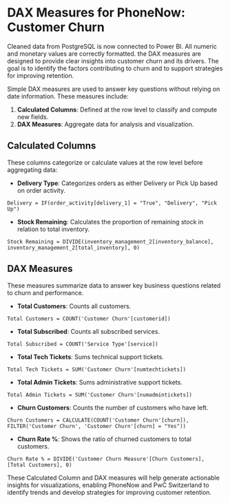 # DAX Measures for PhoneNow: Customer Churn

Cleaned data from PostgreSQL is now connected to Power BI. All numeric and monetary values are correctly formatted. the DAX measures are designed to provide clear insights into customer churn and its drivers. The goal is to identify the factors contributing to churn and to support strategies for improving retention. 

Simple DAX measures are used to answer key questions without relying on date information. These measures include:
1. **Calculated Columns**: Defined at the row level to classify and compute new fields.
2. **DAX Measures**: Aggregate data for analysis and visualization.

## Calculated Columns
These columns categorize or calculate values at the row level before aggregating data:

- **Delivery Type**: Categorizes orders as either Delivery or Pick Up based on order activity.
```DAX
Delivery = IF(order_activity[delivery_1] = "True", "Delivery", "Pick Up")
```

- **Stock Remaining**: Calculates the proportion of remaining stock in relation to total inventory.
```DAX
Stock Remaining = DIVIDE(inventory_management_2[inventory_balance], inventory_management_2[total_inventory], 0)
```

## DAX Measures
These measures summarize data to answer key business questions related to churn and performance.

- **Total Customers**: Counts all customers.
```DAX
Total Customers = COUNT('Customer Churn'[customerid]) 
```

- **Total Subscribed**: Counts all subscribed services.
```DAX
Total Subscribed = COUNT('Service Type'[service])  
```

- **Total Tech Tickets**: Sums technical support tickets.
```DAX
Total Tech Tickets = SUM('Customer Churn'[numtechtickets])
```

- **Total Admin Tickets**: Sums administrative support tickets.
```DAX
Total Admin Tickets = SUM('Customer Churn'[numadmintickets])
```
 
- **Churn Customers**: Counts the number of customers who have left.
```DAX
Churn Customers = CALCULATE(COUNT('Customer Churn'[churn]), FILTER('Customer Churn', 'Customer Churn'[churn] = "Yes"))
```

- **Churn Rate %**: Shows the ratio of churned customers to total customers.
```DAX
Churn Rate % = DIVIDE('Customer Churn Measure'[Churn Customers], [Total Customers], 0)
```

These Calculated Column and DAX measures will help generate actionable insights for visualizations, enabling PhoneNow and PwC Switzerland to identify trends and develop strategies for improving customer retention.
